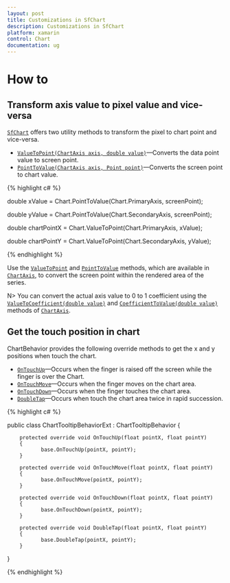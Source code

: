 ```yaml
---
layout: post
title: Customizations in SfChart
description: Customizations in SfChart
platform: xamarin
control: Chart
documentation: ug
---
```


# How to

## Transform axis value to pixel value and vice-versa

[`SfChart`](https://help.syncfusion.com/cr/cref_files/xamarin/sfchart/Syncfusion.SfChart.XForms~Syncfusion.SfChart.XForms.SfChart.html) offers two utility methods to transform the pixel to chart point and vice-versa.

* [`ValueToPoint(ChartAxis axis, double value)`](https://help.syncfusion.com/cr/cref_files/xamarin/sfchart/Syncfusion.SfChart.XForms~Syncfusion.SfChart.XForms.SfChart~ValueToPoint.html)—Converts the data point value to screen point.
* [`PointToValue(ChartAxis axis, Point point)`](https://help.syncfusion.com/cr/cref_files/xamarin/sfchart/Syncfusion.SfChart.XForms~Syncfusion.SfChart.XForms.SfChart~PointToValue.html)—Converts the screen point to chart value.

{% highlight c# %}

double xValue = Chart.PointToValue(Chart.PrimaryAxis, screenPoint);

double yValue = Chart.PointToValue(Chart.SecondaryAxis, screenPoint);

double chartPointX = Chart.ValueToPoint(Chart.PrimaryAxis, xValue);

double chartPointY = Chart.ValueToPoint(Chart.SecondaryAxis, yValue);

{% endhighlight  %}

Use the [`ValueToPoint`](https://help.syncfusion.com/cr/cref_files/xamarin/sfchart/Syncfusion.SfChart.XForms~Syncfusion.SfChart.XForms.ChartAxis~ValueToPoint.html) and [`PointToValue`](https://help.syncfusion.com/cr/cref_files/xamarin/sfchart/Syncfusion.SfChart.XForms~Syncfusion.SfChart.XForms.ChartAxis~PointToValue.html) methods, which are available in [`ChartAxis`](https://help.syncfusion.com/cr/cref_files/xamarin/sfchart/Syncfusion.SfChart.XForms~Syncfusion.SfChart.XForms.ChartAxis.html), to convert the screen point within the rendered area of the series.

N> You can convert the actual axis value to 0 to 1 coefficient using the [`ValueToCoefficient(double value)`](https://help.syncfusion.com/cr/cref_files/xamarin/sfchart/Syncfusion.SfChart.XForms~Syncfusion.SfChart.XForms.ChartAxis~ValueToCoefficient.html) and [`CoefficientToValue(double value)`](https://help.syncfusion.com/cr/cref_files/xamarin/sfchart/Syncfusion.SfChart.XForms~Syncfusion.SfChart.XForms.ChartAxis~CoefficientToValue.html) methods of [`ChartAxis`](https://help.syncfusion.com/cr/cref_files/xamarin/sfchart/Syncfusion.SfChart.XForms~Syncfusion.SfChart.XForms.ChartAxis.html).

## Get the touch position in chart

ChartBehavior provides the following override methods to get the x and y positions when touch the chart.

* [`OnTouchUp`](https://help.syncfusion.com/cr/cref_files/xamarin/sfchart/Syncfusion.SfChart.XForms~Syncfusion.SfChart.XForms.ChartBehavior~OnTouchUp.html)—Occurs when the finger is raised off the screen while the finger is over the Chart. 
* [`OnTouchMove`](https://help.syncfusion.com/cr/cref_files/xamarin/sfchart/Syncfusion.SfChart.XForms~Syncfusion.SfChart.XForms.ChartBehavior~OnTouchMove.html)—Occurs when the finger moves on the chart area. 
* [`OnTouchDown`](https://help.syncfusion.com/cr/cref_files/xamarin/sfchart/Syncfusion.SfChart.XForms~Syncfusion.SfChart.XForms.ChartBehavior~OnTouchDown.html)—Occurs when the finger touches the chart area.
* [`DoubleTap`](https://help.syncfusion.com/cr/cref_files/xamarin/sfchart/Syncfusion.SfChart.XForms~Syncfusion.SfChart.XForms.ChartBehavior~DoubleTap.html)—Occurs when touch the chart area twice in rapid succession.


{% highlight c# %}

public class ChartTooltipBehaviorExt : ChartTooltipBehavior
{
        
        protected override void OnTouchUp(float pointX, float pointY)
        {
               base.OnTouchUp(pointX, pointY);
        }

        protected override void OnTouchMove(float pointX, float pointY)
        {
               base.OnTouchMove(pointX, pointY);
        }

        protected override void OnTouchDown(float pointX, float pointY)
        {
               base.OnTouchDown(pointX, pointY);
        }

        protected override void DoubleTap(float pointX, float pointY)
        {
               base.DoubleTap(pointX, pointY);
        }
      
}

{% endhighlight  %}
